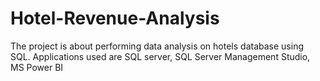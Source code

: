# Hotel-Revenue-Analysis
The project is about performing data analysis
on hotels database using SQL. Applications used
are SQL server, SQL Server Management Studio,
MS Power BI
